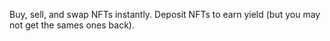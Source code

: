 Buy, sell, and swap NFTs instantly. Deposit NFTs to earn yield (but you may not get the sames ones back).